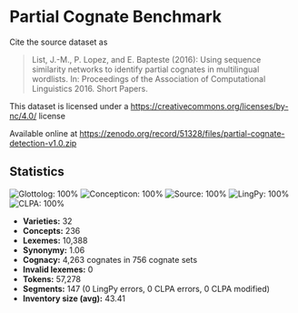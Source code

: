 # Partial Cognate Benchmark

Cite the source dataset as

> List, J.-M., P. Lopez, and E. Bapteste (2016): Using sequence similarity networks to identify partial cognates in multilingual wordlists. In: Proceedings of the Association of Computational Linguistics 2016. Short Papers.

This dataset is licensed under a https://creativecommons.org/licenses/by-nc/4.0/ license

Available online at https://zenodo.org/record/51328/files/partial-cognate-detection-v1.0.zip

## Statistics
![Glottolog: 100%](https://img.shields.io/badge/Glottolog-100%25-brightgreen.svg "Glottolog: 100%") ![Concepticon: 100%](https://img.shields.io/badge/Concepticon-100%25-brightgreen.svg "Concepticon: 100%") ![Source: 100%](https://img.shields.io/badge/Source-100%25-brightgreen.svg "Source: 100%") ![LingPy: 100%](https://img.shields.io/badge/LingPy-100%25-brightgreen.svg "LingPy: 100%") ![CLPA: 100%](https://img.shields.io/badge/CLPA-100%25-brightgreen.svg "CLPA: 100%")

- **Varieties:** 32
- **Concepts:** 236
- **Lexemes:** 10,388
- **Synonymy:** 1.06
- **Cognacy:** 4,263 cognates in 756 cognate sets
- **Invalid lexemes:** 0
- **Tokens:** 57,278
- **Segments:** 147 (0 LingPy errors, 0 CLPA errors, 0 CLPA modified)
- **Inventory size (avg):** 43.41